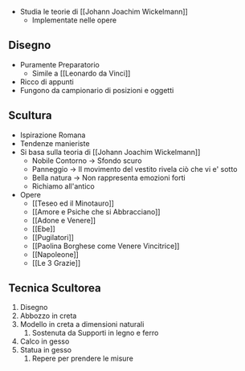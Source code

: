 - Studia le teorie di [[Johann Joachim Wickelmann]]
	- Implementate nelle opere

## Disegno
- Puramente Preparatorio
	- Simile a [[Leonardo da Vinci]]
- Ricco di appunti
- Fungono da campionario di posizioni e oggetti

## Scultura
- Ispirazione Romana
- Tendenze manieriste
- Si basa sulla teoria di [[Johann Joachim Wickelmann]]
	- Nobile Contorno -> Sfondo scuro
	- Panneggio -> Il movimento del vestito rivela ciò che vi e' sotto
	- Bella natura -> Non rappresenta emozioni forti
	- Richiamo all'antico
- Opere
	- [[Teseo ed il Minotauro]]
	- [[Amore e Psiche che si Abbracciano]]
	- [[Adone e Venere]]
	- [[Ebe]]
	- [[Pugilatori]]
	- [[Paolina Borghese come Venere Vincitrice]]
	- [[Napoleone]]
	- [[Le 3 Grazie]]

## Tecnica Scultorea
1. Disegno
2. Abbozzo in creta
3. Modello in creta a dimensioni naturali
	1. Sostenuta da Supporti in legno e ferro
4. Calco in gesso
5. Statua in gesso
	1. Repere per prendere le misure